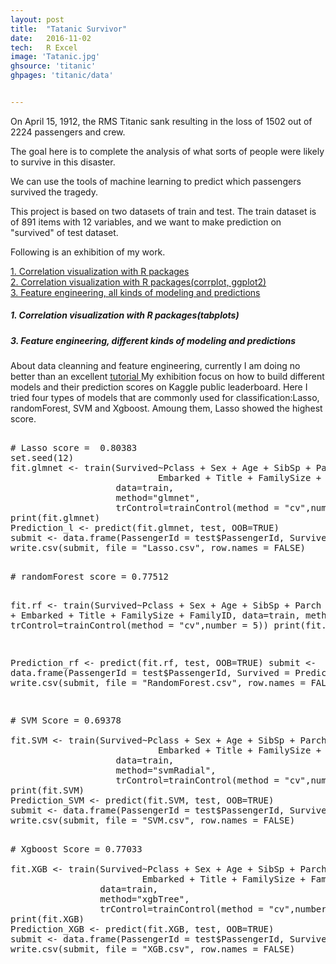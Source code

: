 ```yaml
---
layout: post
title:  "Tatanic Survivor"
date:   2016-11-02
tech:   R Excel
image: 'Tatanic.jpg'
ghsource: 'titanic'
ghpages: 'titanic/data'


---
```


On April 15, 1912, the RMS Titanic sank resulting in the loss of 1502 out of 2224 passengers and crew.  

The goal here is to complete the analysis of what sorts of people were likely to survive in this disaster. 

We can use the tools of machine learning to predict which passengers survived the tragedy.  

This project is based on two datasets of train and test. The train dataset is of 891 items with 12 variables, and we want to make prediction on "survived" of test dataset.  

Following is an exhibition of my work.  
  
<a href="#1">1. Correlation visualization with R packages</a>  
<a href="#2">2. Correlation visualization with R packages(corrplot, ggplot2)</a>   
<a href="#3">3. Feature engineering, all kinds of modeling and predictions</a>   

<a name="1"> </a>  
<h5>1. Correlation visualization with R packages(tabplots) </h5>    
<a name="3"> </a>
<h5>3. Feature engineering, different kinds of modeling and predictions </h5>    
About data cleanning and feature engineering, currently I am doing no better than an excellent <a href="https://www.kaggle.com/mrisdal/titanic/exploring-survival-on-the-titanic"> tutorial </a>   
My exhibition focus on how to build different models and their prediction scores on Kaggle public leaderboard. Here I tried four types of models that are commonly used for classification:Lasso, randomForest, SVM and Xgboost. Amoung them, Lasso showed the  highest score.
<pre>  
# Lasso score =  0.80383
set.seed(12)
fit.glmnet <- train(Survived~Pclass + Sex + Age + SibSp + Parch + Fare +
                            Embarked + Title + FamilySize + FamilyID, 
                    data=train, 
                    method="glmnet",
                    trControl=trainControl(method = "cv",number = 5))
print(fit.glmnet)
Prediction_l <- predict(fit.glmnet, test, OOB=TRUE)
submit <- data.frame(PassengerId = test$PassengerId, Survived = Prediction_l)
write.csv(submit, file = "Lasso.csv", row.names = FALSE)
</pre>  
<pre> 
# randomForest score = 0.77512

fit.rf <- train(Survived~Pclass + Sex + Age + SibSp + Parch + Fare +
                            Embarked + Title + FamilySize + FamilyID, 
                    data=train, 
                    method="rf",
                    trControl=trainControl(method = "cv",number = 5))
print(fit.rf)

Prediction_rf <- predict(fit.rf, test, OOB=TRUE)
submit <- data.frame(PassengerId = test$PassengerId, Survived = Prediction_rf)
write.csv(submit, file = "RandomForest.csv", row.names = FALSE)
</pre>  
<pre> 
# SVM Score = 0.69378

fit.SVM <- train(Survived~Pclass + Sex + Age + SibSp + Parch + Fare +
                            Embarked + Title + FamilySize + FamilyID, 
                    data=train, 
                    method="svmRadial",
                    trControl=trainControl(method = "cv",number = 5))
print(fit.SVM)
Prediction_SVM <- predict(fit.SVM, test, OOB=TRUE)
submit <- data.frame(PassengerId = test$PassengerId, Survived = Prediction_SVM)
write.csv(submit, file = "SVM.csv", row.names = FALSE)
</pre>  
<pre> 
# Xgboost Score = 0.77033

fit.XGB <- train(Survived~Pclass + Sex + Age + SibSp + Parch + Fare +
                         Embarked + Title + FamilySize + FamilyID, 
                 data=train, 
                 method="xgbTree",
                 trControl=trainControl(method = "cv",number = 5))
print(fit.XGB)
Prediction_XGB <- predict(fit.XGB, test, OOB=TRUE)
submit <- data.frame(PassengerId = test$PassengerId, Survived = Prediction_XGB)
write.csv(submit, file = "XGB.csv", row.names = FALSE)  
</pre>  
